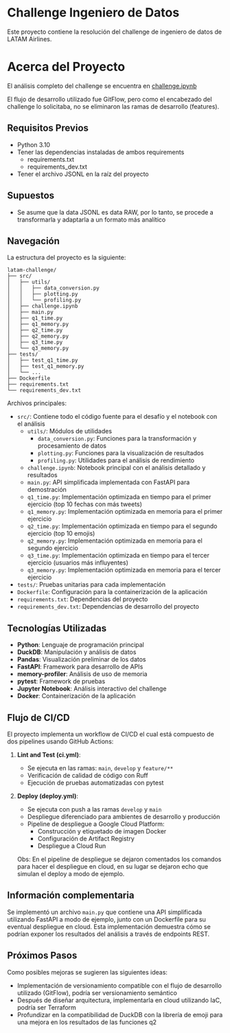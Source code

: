 # Challenge Ingeniero de Datos
Este proyecto contiene la resolución del challenge de ingeniero de datos de LATAM Airlines.

# Acerca del Proyecto
El análisis completo del challenge se encuentra en [challenge.ipynb](src/challenge.ipynb)

El flujo de desarrollo utilizado fue GitFlow, pero como el encabezado del challenge lo solicitaba, no se eliminaron las ramas de desarrollo (features).

## Requisitos Previos
- Python 3.10
- Tener las dependencias instaladas de ambos requirements
    - requirements.txt
    - requirements_dev.txt
- Tener el archivo JSONL en la raíz del proyecto

## Supuestos
- Se asume que la data JSONL es data RAW, por lo tanto, se procede a transformarla y adaptarla a un formato más analítico

## Navegación
La estructura del proyecto es la siguiente:

```
latam-challenge/
├── src/
│   ├── utils/
│   │   ├── data_conversion.py
│   │   ├── plotting.py
│   │   └── profiling.py
│   ├── challenge.ipynb
│   ├── main.py
│   ├── q1_time.py
│   ├── q1_memory.py
│   ├── q2_time.py
│   ├── q2_memory.py
│   ├── q3_time.py
│   └── q3_memory.py
├── tests/
│   ├── test_q1_time.py
│   ├── test_q1_memory.py
│   └── ...
├── Dockerfile
├── requirements.txt
└── requirements_dev.txt
```

Archivos principales:
- `src/`: Contiene todo el código fuente para el desafío y el notebook con el análisis
    - `utils/`: Módulos de utilidades
        - `data_conversion.py`: Funciones para la transformación y procesamiento de datos
        - `plotting.py`: Funciones para la visualización de resultados
        - `profiling.py`: Utilidades para el análisis de rendimiento
    - `challenge.ipynb`: Notebook principal con el análisis detallado y resultados
    - `main.py`: API simplificada implementada con FastAPI para demostración
    - `q1_time.py`: Implementación optimizada en tiempo para el primer ejercicio (top 10 fechas con más tweets)
    - `q1_memory.py`: Implementación optimizada en memoria para el primer ejercicio
    - `q2_time.py`: Implementación optimizada en tiempo para el segundo ejercicio (top 10 emojis)
    - `q2_memory.py`: Implementación optimizada en memoria para el segundo ejercicio
    - `q3_time.py`: Implementación optimizada en tiempo para el tercer ejercicio (usuarios más influyentes)
    - `q3_memory.py`: Implementación optimizada en memoria para el tercer ejercicio
- `tests/`: Pruebas unitarias para cada implementación
- `Dockerfile`: Configuración para la containerización de la aplicación
- `requirements.txt`: Dependencias del proyecto
- `requirements_dev.txt`: Dependencias de desarrollo del proyecto

## Tecnologías Utilizadas
- **Python**: Lenguaje de programación principal
- **DuckDB**: Manipulación y análisis de datos
- **Pandas**: Visualización preliminar de los datos
- **FastAPI**: Framework para desarrollo de APIs
- **memory-profiler**: Análisis de uso de memoria
- **pytest**: Framework de pruebas
- **Jupyter Notebook**: Análisis interactivo del challenge
- **Docker**: Containerización de la aplicación

## Flujo de CI/CD
El proyecto implementa un workflow de CI/CD el cual está compuesto de dos pipelines usando GitHub Actions:

1. **Lint and Test (ci.yml)**:
   - Se ejecuta en las ramas: `main`, `develop` y `feature/**`
   - Verificación de calidad de código con Ruff
   - Ejecución de pruebas automatizadas con pytest

2. **Deploy (deploy.yml)**:
   - Se ejecuta con push a las ramas `develop` y `main`
   - Despliegue diferenciado para ambientes de desarrollo y producción
   - Pipeline de despliegue a Google Cloud Platform:
     - Construcción y etiquetado de imagen Docker
     - Configuración de Artifact Registry
     - Despliegue a Cloud Run
    
    Obs: En el pipeline de despliegue se dejaron comentados los comandos para hacer el despliegue en cloud, en su lugar se dejaron echo que simulan el deploy a modo de ejemplo.

## Información complementaria
Se implementó un archivo `main.py` que contiene una API simplificada utilizando FastAPI a modo de ejemplo, junto con un Dockerfile para su eventual despliegue en cloud. Esta implementación demuestra cómo se podrían exponer los resultados del análisis a través de endpoints REST.

## Próximos Pasos
Como posibles mejoras se sugieren las siguientes ideas:

- Implementación de versionamiento compatible con el flujo de desarrollo utilizado (GitFlow), podría ser versionamiento semántico
- Después de diseñar arquitectura, implementarla en cloud utilizando IaC, podría ser Terraform
- Profundizar en la compatibilidad de DuckDB con la librería de emoji para una mejora en los resultados de las funciones q2
